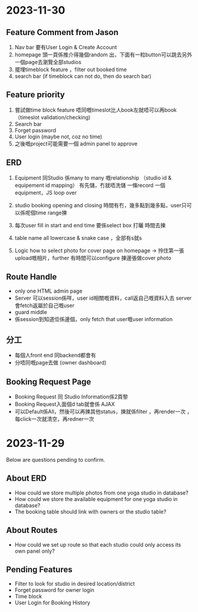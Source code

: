 # 2023-11-30


## Feature Comment from Jason
1. Nav bar 要有User Login & Create Account 
2. homepage 頭一頁係推介得幾個random 出，下面有一粒button可以跳去另外一個page去瀏覽全部studios
3. 擺埋timeblock feature ，filter out booked time 
4. search bar (if timeblock can not do, then do search bar) 

## Feature priority 
1. 嘗試做time block feature 唔同嘅timeslot比人book左就唔可以再book （timeslot validation/checking) 
2. Search bar 
3. Forget password 
4. User login (maybe not, coz no time)
5. 之後嘅project可能需要一個 admin panel to approve 

## ERD 
1. Equipment 同Studio 係many to many 嘅relationship （studio id & equipement id mapping）
有先儲，冇就唔洗儲 一條record 一個equipment，JS loop over 

2. studio booking opening and closing 時間有冇，幾多點到幾多點，user只可以係呢個time range揀
3. 每次user fill in start and end time 要係select box 打曬 時間去揀  
4. table name all lowercase & snake case ，全部有s就s
5. Logic how to select photo for cover page on homepage -> 拎住第一張upload嘅相片，further 有時間可以configure 揀邊張做cover photo

## Route Handle 
- only one HTML admin page 
- Server 可以session係咩，user id相關嘅資料，call返自己嘅資料入去 server會fetch返屬於自己嘅user 
- guard middle 
- 係session到知道佢係邊個，only fetch that user嘅user information 

## 分工
- 每個人front end 同backend都會有
- 分唔同嘅page去做 (owner dashboard)

## Booking Request Page
- Booking Request 同 Studio Information係2頁黎 
- Booking Request入面個d tab就會係 AJAX 
- 可以Default係All，然後可以再揀其他status，揀就係filter ，再render一次 ，每click一次就清空，再redner一次


# 2023-11-29
Below are questions pending to confirm.

## About ERD 
- How could we store multiple photos from one yoga studio in database? 
- How could we store the available equipment for one yoga studio in database? 
- The booking table should link with owners or the studio table? 

## About Routes
- How could we set up route so that each studio could only access its own panel only? 

## Pending Features 
- Filter to look for studio in desired location/district
- Forget password for owner login 
- Time block
- User Login for Booking History 

